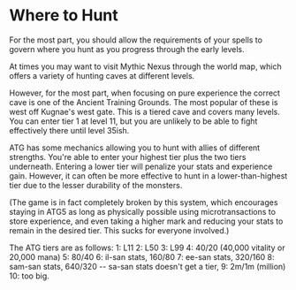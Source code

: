 # Where to Hunt

For the most part, you should allow the requirements of your spells to govern where you hunt as you progress through the early levels.

At times you may want to visit Mythic Nexus through the world map, which offers a variety of hunting caves at different levels.

However, for the most part, when focusing on pure experience the correct cave is one of the Ancient Training Grounds. The most popular of these is west off Kugnae's west gate. This is a tiered cave and covers many levels. You can enter tier 1 at level 11, but you are unlikely to be able to fight effectively there until level 35ish.

ATG has some mechanics allowing you to hunt with allies of different strengths. You're able to enter your highest tier plus the two tiers underneath. Entering a lower tier will penalize your stats and experience gain. However, it can often be more effective to hunt in a lower-than-highest tier due to the lesser durability of the monsters.

(The game is in fact completely broken by this system, which encourages staying in ATG5 as long as physically possible using microtransactions to store experience, and even taking a higher mark and reducing your stats to remain in the desired tier. This sucks for everyone involved.)

The ATG tiers are as follows:
1: L11
2: L50
3: L99
4: 40/20 (40,000 vitality or 20,000 mana)
5: 80/40
6: il-san stats, 160/80
7: ee-san stats, 320/160
8: sam-san stats, 640/320
-- sa-san stats doesn't get a tier,
9: 2m/1m (million)
10: too big.
